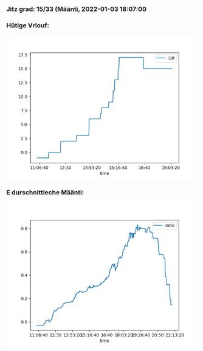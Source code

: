 ### Jitz grad: 15/33 (Määnti, 2022-01-03 18:07:00

### Hütige Vrlouf:
![Graph](Today.png)

### E durschnittleche Määnti:
![Graph](Määnti.png)